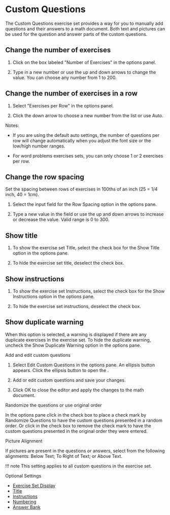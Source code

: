 # Custom Questions

The Custom Questions exercise set provides a way for you to manually add questions and their answers to a math document. Both text and pictures can be used for the question and answer parts of the custom questions.

## Change the number of exercises

1. Click on the box labeled "Number of Exercises" in the options panel.

2. Type in a new number or use the up and down arrows to change the value. You can choose any number from 1 to 200.

## Change the number of exercises in a row

1. Select "Exercises per Row" in the options panel.

2. Click the down arrow to choose a new number from the list or use Auto.

Notes:

- If you are using the default auto settings, the number of questions per row will change automatically when you adjust the font size or the low/high number ranges.

- For word problems exercises sets, you can only choose 1 or 2 exercises per row.

## Change the row spacing

Set the spacing between rows of exercises in 100ths of an inch (25 = 1/4 inch, 40 = 1cm).

1. Select the input field for the Row Spacing option in the options pane.

2. Type a new value in the field or use the up and down arrows to increase or decrease the value. Valid range is 0 to 300.

## Show title

1. To show the exercise set Title, select the check box for the Show Title option in the options pane.

2. To hide the exercise set title, deselect the check box.

## Show instructions

1. To show the exercise set Instructions, select the check box for the Show Instructions option in the options pane.

2. To hide the exercise set instructions, deselect the check box.

## Show duplicate warning

When this option is selected, a warning is displayed if there are any duplicate exercises in the exercise set. To hide the duplicate warning, uncheck the Show Duplicate Warning option in the options pane.

Add and edit custom questions

1. Select Edit Custom Questions in the options pane. An ellipsis button appears. Click the ellipsis button to open the .

2. Add or edit custom questions and save your changes.

3. Click OK to close the editor and apply the changes to the math document.

Randomize the questions or use original order

In the options pane click in the check box to place a check mark by Randomize Questions to have the custom questions presented in a random order. Or click in the check box to remove the check mark to have the custom questions presented in the original order they were entered.

Picture Alignment

If pictures are present in the questions or answers, select from the following alignments: Below Text; To Right of Text; or Above Text.

!!! note
    This setting applies to all custom questions in the exercise set.

Optional Settings

- [Exercise Set Display](../../options/exercise-set-display-options.md)
- [Title](../../options/title-display-options.md)
- [Instructions](../../options/instructions-display-options.md)
- [Numbering](../../options/numbering-display-options.md)
- [Answer Bank](../../options/answer-bank-display-options.md)
